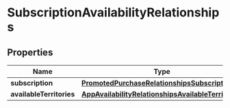 

# SubscriptionAvailabilityRelationships


## Properties

| Name | Type | Description | Notes |
|------------ | ------------- | ------------- | -------------|
|**subscription** | [**PromotedPurchaseRelationshipsSubscription**](PromotedPurchaseRelationshipsSubscription.md) |  |  [optional] |
|**availableTerritories** | [**AppAvailabilityRelationshipsAvailableTerritories**](AppAvailabilityRelationshipsAvailableTerritories.md) |  |  [optional] |



